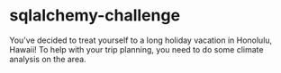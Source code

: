 # sqlalchemy-challenge
You've decided to treat yourself to a long holiday vacation in Honolulu, Hawaii! To help with your trip planning, you need to do some climate analysis on the area. 
